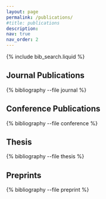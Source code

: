 ```yaml
---
layout: page
permalink: /publications/
#title: publications
description:
nav: true
nav_order: 2
---
```


<!-- _pages/publications.md -->

<!-- Bibsearch Feature -->

{% include bib_search.liquid %}

## Journal Publications

<div class="publications">
  {% bibliography --file journal %}
</div>

## Conference Publications

<div class="publications">
  {% bibliography --file conference %}
</div>

## Thesis

<div class="publications">
  {% bibliography --file thesis %}
</div>

## Preprints

<div class="publications">
  {% bibliography --file preprint %}
</div>

